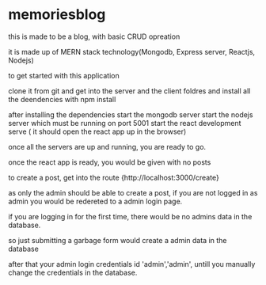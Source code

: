 # memoriesblog
this is made to be a blog, with basic CRUD opreation

it is made up of MERN stack technology(Mongodb, Express server, Reactjs, Nodejs)


to get started with this application

clone it from git and get into the server and the client foldres and install all the deendencies with npm install

after installing the dependencies start the mongodb server
start the nodejs server which must be running on port 5001
start the react development serve ( it should open the react app up in the browser)

once all the servers are up and running, you are ready to go.

once the react app is ready, you would be given with no posts

to create a post, get into the route {http://localhost:3000/create}

as only the admin should be able to create a post, if you are not logged in as admin you would be redereted to a admin login page.

if you are logging in for the first time, there would be no admins data in the database.

so just submitting a garbage form would create a admin data in the database

after that your admin login credentials id 'admin','admin', untill you manually change the credentials in the database.

